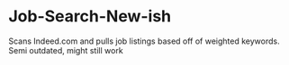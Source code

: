 # Job-Search-New-ish
Scans Indeed.com and pulls job listings based off of weighted keywords. Semi outdated, might still work
